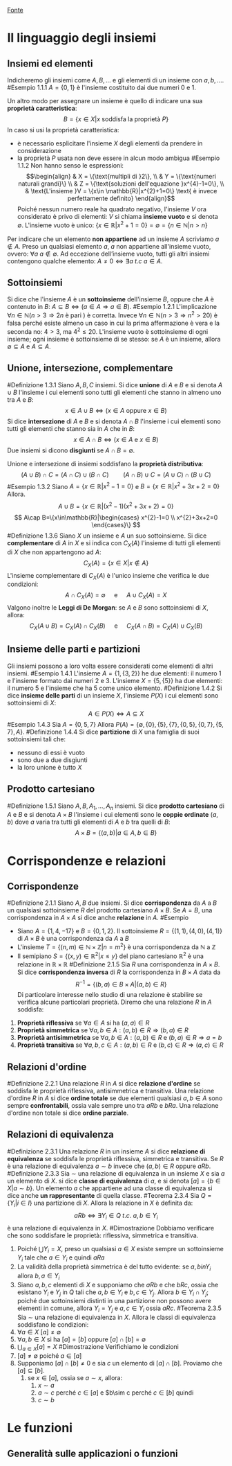 [Fonte](https://matematicafinanza.campusnet.unito.it/didattica/att/4019.2102.file.pdf)
# Il linguaggio degli insiemi
## Insiemi ed elementi
Indicheremo gli insiemi come $A,B,\dots$ e gli elementi di un insieme con $a,b,\dots$.
#Esempio 1.1.1
$A=\{0,1\}$ è l'insieme costituito dai due numeri $0$ e $1$.

Un altro modo per assegnare un insieme è quello di indicare una sua **proprietà caratteristica**:
$$B=\{x\in X|x\text{ soddisfa la proprietà }P \}$$
In caso si usi la proprietà caratteristica:
- è necessario esplicitare l'insieme $X$ degli elementi da prendere in considerazione
- la proprietà $P$ usata non deve essere in alcun modo ambigua
#Esempio 1.1.2 Non hanno senso le espressioni:
$$\begin{align}
& X = \{\text{multipli di }2\}, \\
& Y = \{\text{numeri naturali grandi}\} \\
& Z = \{\text{soluzioni dell'equazione }x^{4}-1=0\}, \\
& \text{L'insieme }V = \{x\in \mathbb{R}|x^{2}+1=0\} \text{ è invece perfettamente definito}
\end{align}$$
Poiché nessun numero reale ha quadrato negativo, l'insieme $V$ ora considerato è privo di elementi:
$V$ si chiama **insieme vuoto** e si denota $\emptyset$.
L'insieme vuoto è unico: $\{x\in \mathbb{R}|x^{2}+1=0\}=\emptyset = \{n\in\mathbb{N}|n>n\}$

Per indicare che un elemento **non appartiene** ad un insieme $A$ scriviamo $a \not\in A$.
Preso un qualsiasi elemento $a, \ a$ non appartiene all'insieme vuoto, ovvero: $\forall a \ a\notin \emptyset$.
Ad eccezione dell’insieme vuoto, tutti gli altri insiemi contengono qualche elemento: $A\neq 0\iff \exists a \ t.c \ a\in A$.
## Sottoinsiemi
Si dice che l'insieme $A$ è un **sottoinsieme** dell'insieme $B$, oppure che $A$ è contenuto in $B$: $A\subseteq B\iff(a\in A\Longrightarrow a \in B)$.
#Esempio 1.2.1
L'implicazione $\forall n\in\mathbb{N}(n>3\Longrightarrow 2n \text{ è pari })$ è corretta.
Invece $\forall n\in\mathbb{N}(n>3\Longrightarrow n^{2}>20)$ è falsa perché esiste almeno un caso in cui la prima affermazione è vera e la seconda no: $4>3$, ma $4^{2}\leq 20$.
L'insieme vuoto è sottoinsieme di ogni insieme; ogni insieme è sottoinsieme di se stesso: se $A$ è un insieme, allora $\emptyset\subseteq A$ e $A\subseteq A$.
## Unione, intersezione, complementare
#Definizione 1.3.1
Siano $A,B,C$ insiemi.
Si dice **unione** di $A$ e $B$ e si denota $A\cup B$ l'insieme i cui elementi sono tutti gli elementi che stanno in almeno uno tra $A$ e $B$:
$$x\in A\cup B\iff(x\in A \text{ oppure }x\in B)$$
Si dice **intersezione** di $A$ e $B$ e si denota $A\cap B$ l'insieme i cui elementi sono tutti gli elementi che stanno sia in $A$ che in $B$:
$$x\in A\cap B\iff(x\in A\text{ e }x\in B)$$
Due insiemi si dicono **disgiunti** se $A\cap B=\emptyset$.

Unione e intersezione di insiemi soddisfano la **proprietà distributiva**:
$$(A\cup B)\cap C=(A\cap C)\cup(B\cap C)\quad\quad (A\cap B)\cup C=(A\cup C)\cap(B\cup C)$$
#Esempio 1.3.2
Siano $A=\{x\in\mathbb{R}|x^{2}-1=0\}$ e $B=\{x\in\mathbb{R}|x^{2}+3x+2=0\}$
Allora.
$$
A\cup B=\{x\in\mathbb{R}|(x^{2}-1)(x^{2}+3x+2)=0\}
$$
$$
A\cap B=\{x\in\mathbb{R}|\begin{cases}
x^{2}-1=0 \\
x^{2}+3x+2=0
\end{cases}\}
$$
#Definizione 1.3.6
Siano $X$ un insieme e $A$ un suo sottoinsieme. Si dice **complementare** di $A$ in $X$ e si indica con $C_{X}(A)$ l'insieme di tutti gli elementi di $X$ che non appartengono ad $A$:
$$C_{X}(A)=\{x\in X|x\notin A\}$$
L'insieme complementare di $C_{X}(A)$ è l'unico insieme che verifica le due condizioni:
$$A\cap C_{X}(A)=\emptyset \quad \text{ e } \quad A\cup C_{X}(A)=X$$
Valgono inoltre le **Leggi di De Morgan**: se $A$ e $B$ sono sottoinsiemi di $X$, allora:
$$C_{X}(A\cup B)=C_{X}(A)\cap C_{X}(B) \quad \text{ e }\quad C_{X}(A\cap B)=C_{X}(A)\cup C_{X}(B)$$
## Insieme delle parti e partizioni
Gli insiemi possono a loro volta essere considerati come elementi di altri insiemi.
#Esempio 1.4.1
L'insieme $A=\{1,\{3,2\}\}$ he due elementi: il numero $1$ e l'insieme formato dai numeri $2$ e $3$.
L'insieme $X=\{5,\{5\}\}$ ha due elementi: il numero $5$ e l'insieme che ha $5$ come unico elemento.
#Definizione 1.4.2
Si dice **insieme delle parti** di un insieme $X$, l'insieme $P(X)$ i cui elementi sono sottoinsiemi di $X$:
$$A\in P(X)\iff A\subseteq X$$
#Esempio 1.4.3
Sia $A=\{0,5,7\}$ Allora $P(A)=\{\emptyset , \{0\}, \{5\}, \{7\}, \{0, 5\}, \{0, 7\}, \{5, 7\}, A\}$.
#Definizione 1.4.4
Si dice **partizione** di $X$ una famiglia di suoi sottoinsiemi tali che:
- nessuno di essi è vuoto
- sono due a due disgiunti
- la loro unione è tutto $X$
## Prodotto cartesiano
#Definizione 1.5.1
Siano $A,B,A_{1},\dots,A_{n}$ insiemi.
Si dice **prodotto cartesiano** di $A$ e $B$ e si denota $A\times B$ l'insieme i cui elementi sono le **coppie ordinate** $(a,b)$ dove $a$ varia tra tutti gli elementi di $A$ e $b$ tra quelli di $B$:
$$A\times B=\{(a,b)|a\in A, b\in B\}$$
# Corrispondenze e relazioni
## Corrispondenze
#Definizione 2.1.1
Siano $A,B$ due insiemi. Si dice **corrispondenza** da $A$ a $B$ un qualsiasi sottoinsieme $R$ del prodotto cartesiano $A\times B$.
Se $A=B$, una corrispondenza in $A\times A$ si dice anche **relazione** in $A$.
#Esempio 
- Siano $A=\{1,4,-17\}$ e $B=\{0,1,2\}$. Il sottoinsieme $R=\{(1,1),(4,0),(4,1)\}$ di $A\times B$ è una corrispondenza da $A$ a $B$
- L'insieme $T=\{(n,m)\in\mathbb{N}\times \mathbb{Z}|n=m^{2}\}$ è una corrispondenza da $\mathbb{N}$ a $\mathbb{Z}$
- Il semipiano $S=\{(x,y)\in\mathbb{R}^{2}|x\leq y\}$ del piano cartesiano $\mathbb{R}^{2}$ è una relazione in $\mathbb{R}\times \mathbb{R}$
#Definizione 2.1.5
Sia $R$ una corrispondenza in $A\times B$. Si dice **corrispondenza inversa** di $R$ la corrispondenza in $B\times A$ data da
$$R^{-1}=\{(b,a)\in B\times A|(a,b)\in R\}$$
Di particolare interesse nello studio di una relazione è stabilire se verifica alcune particolari proprietà. Diremo che una relazione $R$ in $A$ soddisfa:
1. **Proprietà riflessiva** se $\forall a\in A$ si ha $(a,a)\in R$
2. **Proprietà simmetrica** se $\forall a,b\in A:(a,b)\in R\Longrightarrow (b,a)\in R$
3. **Proprietà antisimmetrica** se $\forall a,b\in A: (a,b)\in R$ e $(b,a)\in R \Longrightarrow a=b$
4. **Proprietà transitiva** se $\forall a,b,c\in A:(a,b)\in R$ e $(b,c)\in R \Longrightarrow (a,c)\in R$
## Relazioni d'ordine
#Definizione 2.2.1
Una relazione $R$ in $A$ si dice **relazione d'ordine** se soddisfa le proprietà riflessiva, antisimmetrica e transitiva.
Una relazione d'ordine $R$ in $A$ si dice **ordine totale** se due elementi qualsiasi $a,b\in A$ sono sempre **confrontabili**, ossia vale sempre uno tra $aRb$ e $bRa$. Una relazione d'ordine non totale si dice **ordine parziale**.
## Relazioni di equivalenza
#Definizione 2.3.1
Una relazione $R$ in un insieme $A$ si dice **relazione di equivalenza** se soddisfa le proprietà riflessiva, simmetrica e transitiva. Se $R$ è una relazione di equivalenza $a\sim b$ invece che $(a,b)\in R$ oppure $aRb$.
#Definizione 2.3.3
Sia $\sim$ una relazione di equivalenza in un insieme $X$ e sia $a$ un elemento di $X$. si dice **classe di equivalenza** di $a$, e si denota $[a]=\{b\in X|a\sim b\}$.
Un elemento $a$ che appartiene ad una classe di equivalenza si dice anche **un rappresentante** di quella classe.
#Teorema 2.3.4
Sia $Q=\{Y_{i}|i\in I\}$ una partizione di $X$. Allora la relazione in $X$ è definita da:
$$aRb\iff \exists Y_{i}\in Q \ t.c. \ a,b\in Y_{i}$$
è una relazione di equivalenza in $X$.
#Dimostrazione 
Dobbiamo verificare che sono soddisfare le proprietà: riflessiva, simmetrica e transitiva.
1. Poiché $\bigcup Y_{i}=X$, preso un qualsiasi $a\in X$ esiste sempre un sottoinsieme $Y_{i}$ tale che $a\in Y_{i}$ e quindi $aRa$
2. La validità della proprietà simmetrica è del tutto evidente: se $a,bin Y_{i}$ allora $b,a\in Y_{i}$
3. Siano $a,b,c$ elementi di $X$ e supponiamo che $aRb$ e che $bRc$, ossia che esistano $Y_{i}$ e $Y_{j}$ in $Q$ tali che $a,b\in Y_{i}$ e $b,c\in Y_{j}$. Allora $b\in Y_{i}\cap Y_{j}$; poiché due sottoinsiemi distinti in una partizione non possono avere elementi in comune, allora $Y_{i}=Y_{j}$ e $a,c\in Y_{i}$ ossia $aRc$.
#Teorema 2.3.5
Sia $\sim$ una relazione di equivalenza in $X$. Allora le classi di equivalenza soddisfano le condizioni:
1. $\forall a\in X \ [a]\neq\emptyset$
2. $\forall a,b\in X \text{ si ha }[a]=[b] \text{ oppure }[a]\cap[b]=\emptyset$
3. $\bigcup_{a\in X}[a]=X$
#Dimostrazione Verifichiamo le condizioni
1. $[a]\neq\emptyset$ poiché $a\in[a]$
2. Supponiamo $[a]\cap[b]\neq 0$ e sia $c$ un elemento di $[a]\cap[b]$. Proviamo che $[a]\subseteq[b]$.
	1. se $x\in [a]$, ossia se $a\sim x$, allora:
		1. $x\sim a$
		2. $a\sim c$ perché $c\in [a]$ e $b\sim c perché $c\in [b]$ quindi
		3. $c\sim b$
# Le funzioni
## Generalità sulle applicazioni o funzioni







